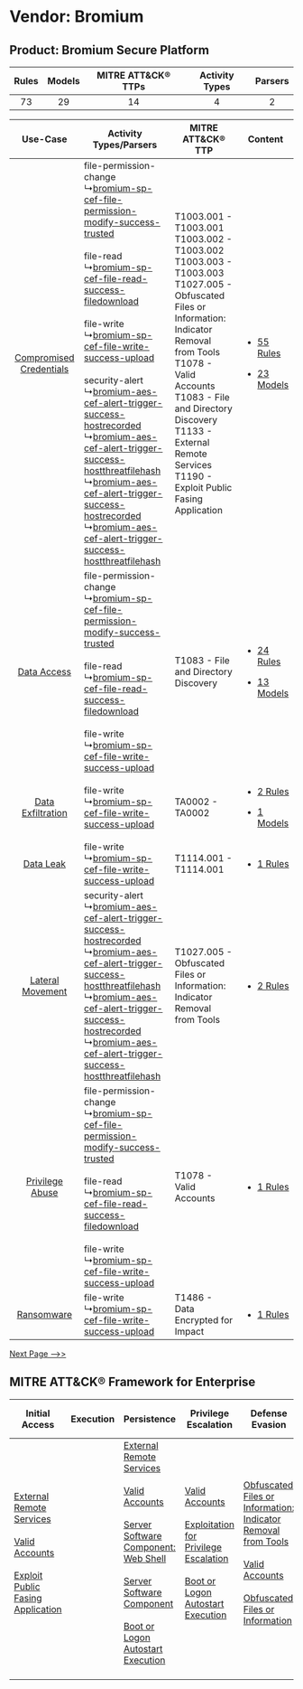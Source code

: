 Vendor: Bromium
===============
Product: Bromium Secure Platform
--------------------------------
| Rules | Models | MITRE ATT&CK® TTPs | Activity Types | Parsers |
|:-----:|:------:|:------------------:|:--------------:|:-------:|
|  73   |   29   |         14         |       4        |    2    |

|    Use-Case    | Activity Types/Parsers    | MITRE ATT&CK® TTP    | Content    |
|:----:| ---- | ---- | ---- |
| [Compromised Credentials](../../../UseCases/uc_compromised_credentials.md) |  file-permission-change<br> ↳[bromium-sp-cef-file-permission-modify-success-trusted](Ps/pC_bromiumspceffilepermissionmodifysuccesstrusted.md)<br><br> file-read<br> ↳[bromium-sp-cef-file-read-success-filedownload](Ps/pC_bromiumspceffilereadsuccessfiledownload.md)<br><br> file-write<br> ↳[bromium-sp-cef-file-write-success-upload](Ps/pC_bromiumspceffilewritesuccessupload.md)<br><br> security-alert<br> ↳[bromium-aes-cef-alert-trigger-success-hostrecorded](Ps/pC_bromiumaescefalerttriggersuccesshostrecorded.md)<br> ↳[bromium-aes-cef-alert-trigger-success-hostthreatfilehash](Ps/pC_bromiumaescefalerttriggersuccesshostthreatfilehash.md)<br> ↳[bromium-aes-cef-alert-trigger-success-hostrecorded](Ps/pC_bromiumaescefalerttriggersuccesshostrecorded.md)<br> ↳[bromium-aes-cef-alert-trigger-success-hostthreatfilehash](Ps/pC_bromiumaescefalerttriggersuccesshostthreatfilehash.md)<br> | T1003.001 - T1003.001<br>T1003.002 - T1003.002<br>T1003.003 - T1003.003<br>T1027.005 - Obfuscated Files or Information: Indicator Removal from Tools<br>T1078 - Valid Accounts<br>T1083 - File and Directory Discovery<br>T1133 - External Remote Services<br>T1190 - Exploit Public Fasing Application<br> | [<ul><li>55 Rules</li></ul><ul><li>23 Models</li></ul>](RM/r_m_bromium_bromium_secure_platform_Compromised_Credentials.md) |
|    [Data Access](../../../UseCases/uc_data_access.md)    |  file-permission-change<br> ↳[bromium-sp-cef-file-permission-modify-success-trusted](Ps/pC_bromiumspceffilepermissionmodifysuccesstrusted.md)<br><br> file-read<br> ↳[bromium-sp-cef-file-read-success-filedownload](Ps/pC_bromiumspceffilereadsuccessfiledownload.md)<br><br> file-write<br> ↳[bromium-sp-cef-file-write-success-upload](Ps/pC_bromiumspceffilewritesuccessupload.md)<br>    | T1083 - File and Directory Discovery<br>    | [<ul><li>24 Rules</li></ul><ul><li>13 Models</li></ul>](RM/r_m_bromium_bromium_secure_platform_Data_Access.md)    |
|       [Data Exfiltration](../../../UseCases/uc_data_exfiltration.md)       |  file-write<br> ↳[bromium-sp-cef-file-write-success-upload](Ps/pC_bromiumspceffilewritesuccessupload.md)<br>    | TA0002 - TA0002<br>    | [<ul><li>2 Rules</li></ul><ul><li>1 Models</li></ul>](RM/r_m_bromium_bromium_secure_platform_Data_Exfiltration.md)         |
|    [Data Leak](../../../UseCases/uc_data_leak.md)    |  file-write<br> ↳[bromium-sp-cef-file-write-success-upload](Ps/pC_bromiumspceffilewritesuccessupload.md)<br>    | T1114.001 - T1114.001<br>    | [<ul><li>1 Rules</li></ul>](RM/r_m_bromium_bromium_secure_platform_Data_Leak.md)    |
|        [Lateral Movement](../../../UseCases/uc_lateral_movement.md)        |  security-alert<br> ↳[bromium-aes-cef-alert-trigger-success-hostrecorded](Ps/pC_bromiumaescefalerttriggersuccesshostrecorded.md)<br> ↳[bromium-aes-cef-alert-trigger-success-hostthreatfilehash](Ps/pC_bromiumaescefalerttriggersuccesshostthreatfilehash.md)<br> ↳[bromium-aes-cef-alert-trigger-success-hostrecorded](Ps/pC_bromiumaescefalerttriggersuccesshostrecorded.md)<br> ↳[bromium-aes-cef-alert-trigger-success-hostthreatfilehash](Ps/pC_bromiumaescefalerttriggersuccesshostthreatfilehash.md)<br>    | T1027.005 - Obfuscated Files or Information: Indicator Removal from Tools<br>    | [<ul><li>2 Rules</li></ul>](RM/r_m_bromium_bromium_secure_platform_Lateral_Movement.md)    |
|         [Privilege Abuse](../../../UseCases/uc_privilege_abuse.md)         |  file-permission-change<br> ↳[bromium-sp-cef-file-permission-modify-success-trusted](Ps/pC_bromiumspceffilepermissionmodifysuccesstrusted.md)<br><br> file-read<br> ↳[bromium-sp-cef-file-read-success-filedownload](Ps/pC_bromiumspceffilereadsuccessfiledownload.md)<br><br> file-write<br> ↳[bromium-sp-cef-file-write-success-upload](Ps/pC_bromiumspceffilewritesuccessupload.md)<br>    | T1078 - Valid Accounts<br>    | [<ul><li>1 Rules</li></ul>](RM/r_m_bromium_bromium_secure_platform_Privilege_Abuse.md)    |
|    [Ransomware](../../../UseCases/uc_ransomware.md)    |  file-write<br> ↳[bromium-sp-cef-file-write-success-upload](Ps/pC_bromiumspceffilewritesuccessupload.md)<br>    | T1486 - Data Encrypted for Impact<br>    | [<ul><li>1 Rules</li></ul>](RM/r_m_bromium_bromium_secure_platform_Ransomware.md)    |
[Next Page -->>](2_ds_bromium_bromium_secure_platform.md)

MITRE ATT&CK® Framework for Enterprise
--------------------------------------
| Initial Access                                                                                                                                                                                                                         | Execution | Persistence                                                                                                                                                                                                                                                                                                                                                                                                       | Privilege Escalation                                                                                                                                                                                                                                | Defense Evasion                                                                                                                                                                                                                                                               | Credential Access                                                          | Discovery                                                                         | Lateral Movement | Collection                                                            | Command and Control | Exfiltration | Impact                                                                         |
| -------------------------------------------------------------------------------------------------------------------------------------------------------------------------------------------------------------------------------------- | --------- | ----------------------------------------------------------------------------------------------------------------------------------------------------------------------------------------------------------------------------------------------------------------------------------------------------------------------------------------------------------------------------------------------------------------- | --------------------------------------------------------------------------------------------------------------------------------------------------------------------------------------------------------------------------------------------------- | ----------------------------------------------------------------------------------------------------------------------------------------------------------------------------------------------------------------------------------------------------------------------------- | -------------------------------------------------------------------------- | --------------------------------------------------------------------------------- | ---------------- | --------------------------------------------------------------------- | ------------------- | ------------ | ------------------------------------------------------------------------------ |
| [External Remote Services](https://attack.mitre.org/techniques/T1133)<br><br>[Valid Accounts](https://attack.mitre.org/techniques/T1078)<br><br>[Exploit Public Fasing Application](https://attack.mitre.org/techniques/T1190)<br><br> |           | [External Remote Services](https://attack.mitre.org/techniques/T1133)<br><br>[Valid Accounts](https://attack.mitre.org/techniques/T1078)<br><br>[Server Software Component: Web Shell](https://attack.mitre.org/techniques/T1505/003)<br><br>[Server Software Component](https://attack.mitre.org/techniques/T1505)<br><br>[Boot or Logon Autostart Execution](https://attack.mitre.org/techniques/T1547)<br><br> | [Valid Accounts](https://attack.mitre.org/techniques/T1078)<br><br>[Exploitation for Privilege Escalation](https://attack.mitre.org/techniques/T1068)<br><br>[Boot or Logon Autostart Execution](https://attack.mitre.org/techniques/T1547)<br><br> | [Obfuscated Files or Information: Indicator Removal from Tools](https://attack.mitre.org/techniques/T1027/005)<br><br>[Valid Accounts](https://attack.mitre.org/techniques/T1078)<br><br>[Obfuscated Files or Information](https://attack.mitre.org/techniques/T1027)<br><br> | [OS Credential Dumping](https://attack.mitre.org/techniques/T1003)<br><br> | [File and Directory Discovery](https://attack.mitre.org/techniques/T1083)<br><br> |                  | [Email Collection](https://attack.mitre.org/techniques/T1114)<br><br> |                     |              | [Data Encrypted for Impact](https://attack.mitre.org/techniques/T1486)<br><br> |